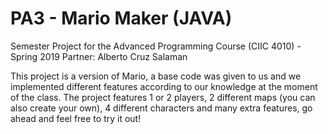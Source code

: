 # PA3 - Mario Maker (JAVA)

Semester Project for the Advanced Programming Course (CIIC 4010) - Spring 2019
Partner: Alberto Cruz Salaman

This project is a version of Mario, a base code was given to us and we implemented different features according to our knowledge at the moment of the class. The project features 1 or 2 players, 2 different maps (you can also create your own), 4 different characters and many extra features, go ahead and feel free to try it out!
